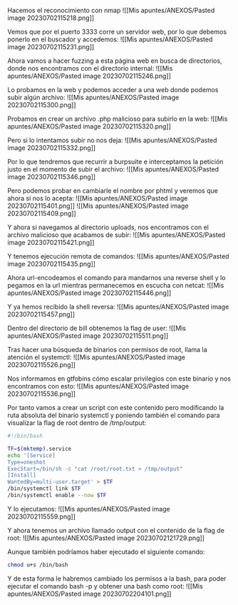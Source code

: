 Hacemos el reconocimiento con nmap
![[Mis apuntes/ANEXOS/Pasted image 20230702115218.png]]

Vemos que por el puerto 3333 corre un servidor web, por lo que debemos ponerlo en el buscador y accedemos:
![[Mis apuntes/ANEXOS/Pasted image 20230702115231.png]]

Ahora vamos a hacer fuzzing a esta página web en busca de directorios, donde nos encontramos con el directorio internal:
![[Mis apuntes/ANEXOS/Pasted image 20230702115246.png]]

Lo probamos en la web y podemos acceder a una web donde podemos subir algún archivo:
![[Mis apuntes/ANEXOS/Pasted image 20230702115300.png]]

Probamos en crear un archivo .php malicioso para subirlo en la web:
![[Mis apuntes/ANEXOS/Pasted image 20230702115320.png]]

Pero si lo intentamos subir no nos deja:
![[Mis apuntes/ANEXOS/Pasted image 20230702115332.png]]

Por lo que tendremos que recurrir a burpsuite e interceptamos la petición justo en el momento de subir el archivo:
![[Mis apuntes/ANEXOS/Pasted image 20230702115346.png]]

Pero podemos probar en cambiarle el nombre por phtml y veremos que ahora sí nos lo acepta:
![[Mis apuntes/ANEXOS/Pasted image 20230702115401.png]]
![[Mis apuntes/ANEXOS/Pasted image 20230702115409.png]]

Y ahora si navegamos al directorio uploads, nos encontramos con el archivo malicioso que acabamos de subir:
![[Mis apuntes/ANEXOS/Pasted image 20230702115421.png]]

Y tenemos ejecución remota de comandos:
![[Mis apuntes/ANEXOS/Pasted image 20230702115435.png]]

Ahora url-encodeamos el comando para mandarnos una reverse shell y lo pegamos en la url mientras permanecemos en escucha con netcat:
![[Mis apuntes/ANEXOS/Pasted image 20230702115446.png]]

Y ya hemos recibido la shell reversa:
![[Mis apuntes/ANEXOS/Pasted image 20230702115457.png]]

Dentro del directorio de bill obtenemos la flag de user:
![[Mis apuntes/ANEXOS/Pasted image 20230702115511.png]]

Tras hacer una búsqueda de binarios con permisos de root, llama la atención el systemctl:
![[Mis apuntes/ANEXOS/Pasted image 20230702115526.png]]

Nos informamos en gtfobins cómo escalar privilegios con este binario y nos encontramos con esto:
![[Mis apuntes/ANEXOS/Pasted image 20230702115536.png]]

Por tanto vamos a crear un script con este contenido pero modificando la ruta absoluta del binario systemctl y poniendo también el comando para visualizar la flag de root dentro de /tmp/output:
```bash
#!/bin/bash

TF=$(mktemp).service
echo '[Service]
Type=oneshot
ExecStart=/bin/sh -c "cat /root/root.txt > /tmp/output"
[Install]
WantedBy=multi-user.target' > $TF
/bin/systemctl link $TF
/bin/systemctl enable --now $TF
```

Y lo ejecutamos:
![[Mis apuntes/ANEXOS/Pasted image 20230702115559.png]]

Y ahora tenemos un archivo llamado output con el contenido de la flag de root:
![[Mis apuntes/ANEXOS/Pasted image 20230702121729.png]]

Aunque también podríamos haber ejecutado el siguiente comando:
```bash
chmod u+s /bin/bash
```

Y de esta forma le habremos cambiado los permisos a la bash, para poder ejecutar el comando bash -p y obtener una bash como root:
![[Mis apuntes/ANEXOS/Pasted image 20230702204101.png]]